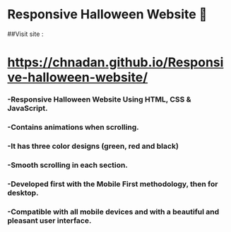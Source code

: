 
# Responsive Halloween Website 🎃 
##Visit site :
 # https://chnadan.github.io/Responsive-halloween-website/
### -Responsive Halloween Website Using HTML, CSS & JavaScript.
### -Contains animations when scrolling.
### -It has three color designs (green, red and black)
### -Smooth scrolling in each section.
### -Developed first with the Mobile First methodology, then for desktop.
### -Compatible with all mobile devices and with a beautiful and pleasant user interface.
 
